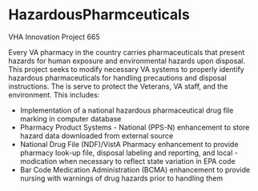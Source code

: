 HazardousPharmceuticals
=======================

VHA Innovation Project 665

Every VA pharmacy in the country carries pharmaceuticals that present hazards for human exposure and environmental hazards upon disposal.  This project seeks to modify necessary VA systems to properly identify hazardous pharmaceuticals for handling precautions and disposal instructions.  The is serve to protect the Veterans, VA staff, and the environment.  This includes:

- Implementation of a national hazardous pharmaceutical drug file marking in computer database
- Pharmacy Product Systems - National (PPS-N) enhancement to store hazard data downloaded from external source
- National Drug File (NDF)/VistA Pharmacy enhancement to provide pharmacy look-up file, disposal labeling and reporting, and local - modication when necessary to reflect state variation in EPA code
- Bar Code Medication Administration (BCMA) enhancement to provide nursing with warnings of drug hazards prior to handling them

